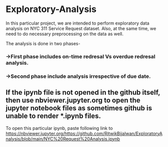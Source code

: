 # Exploratory-Analysis

In this particular project, we are intended to perform exploratory data analysis on NYC 311 Service Request dataset. Also, at the same time, we need to do necessary preprocessing on the data as well.

The analysis is done in two phases-
 ### ->First phase includes on-time redresal Vs overdue redresal analysis.
 ### ->Second phase include analysis irrespective of due date.
 
 
 ## If the ipynb file is not opened in the github itself, then use nbviewer.jupyter.org to open the jupyter notebook files as sometimes github is unable to render *.ipynb files.
 
 To open this particular ipynb, paste following link to https://nbviewer.jupyter.org/https://github.com/RitwikBijalwan/ExploratoryAnalysis/blob/main/NYC%20Request%20Analysis.ipynb
